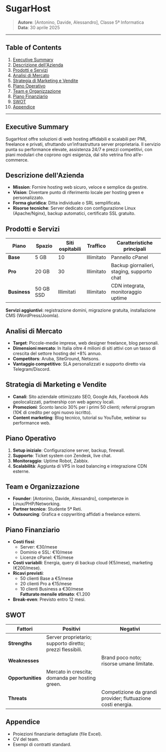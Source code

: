 # SugarHost

> **Autore**: [Antonino, Davide, Alessandro], Classe 5ª Informatica  
> **Data**: 30 aprile 2025

---

## Table of Contents

1. [Executive Summary](#executive-summary)  
2. [Descrizione dell'Azienda](#descrizione-dellazienda)  
3. [Prodotti e Servizi](#prodotti-e-servizi)  
4. [Analisi di Mercato](#analisi-di-mercato)  
5. [Strategia di Marketing e Vendite](#strategia-di-marketing-e-vendite)  
6. [Piano Operativo](#piano-operativo)  
7. [Team e Organizzazione](#team-e-organizzazione)  
8. [Piano Finanziario](#piano-finanziario)  
9. [SWOT](#swot)  
10. [Appendice](#appendice)

---

## Executive Summary

SugarHost offre soluzioni di web hosting affidabili e scalabili per PMI, freelance e privati, sfruttando un’infrastruttura server proprietaria. Il servizio punta su performance elevate, assistenza 24/7 e prezzi competitivi, con piani modulari che coprono ogni esigenza, dal sito vetrina fino all’e-commerce.

## Descrizione dell'Azienda

- **Mission**: Fornire hosting web sicuro, veloce e semplice da gestire.  
- **Vision**: Diventare punto di riferimento locale per hosting green e personalizzato.  
- **Forma giuridica**: Ditta individuale o SRL semplificata.  
- **Risorse tecniche**: Server dedicato con configurazione Linux (Apache/Nginx), backup automatici, certificato SSL gratuito.

## Prodotti e Servizi

| Piano         | Spazio     | Siti ospitabili | Traffico   | Caratteristiche principali             |
|---------------|------------|-----------------|------------|----------------------------------------|
| **Base**      | 5 GB       | 10              | Illimitato | Pannello cPanel                        |
| **Pro**       | 20 GB      | 30              | Illimitato | Backup giornalieri, staging, supporto chat |
| **Business**  | 50 GB SSD  | Illimitati      | Illimitato | CDN integrata, monitoraggio uptime     |

**Servizi aggiuntivi**: registrazione domini, migrazione gratuita, installazione CMS (WordPress/Joomla).

## Analisi di Mercato

- **Target**: Piccole-medie imprese, web designer freelance, blog personali.  
- **Dimensioni mercato**: In Italia oltre 4 milioni di siti attivi con un tasso di crescita del settore hosting del +8% annuo.  
- **Competitors**: Aruba, SiteGround, Netsons.  
- **Vantaggio competitivo**: SLA personalizzati e supporto diretto via Telegram/Discord.

## Strategia di Marketing e Vendite

- **Canali**: Sito aziendale ottimizzato SEO, Google Ads, Facebook Ads geolocalizzati, partnership con web agency locali.  
- **Promozioni**: Sconto lancio 30% per i primi 50 clienti; referral program (10€ di credito per ogni nuovo iscritto).  
- **Content marketing**: Blog tecnico, tutorial su YouTube, webinar su performance web.

## Piano Operativo

1. **Setup iniziale**: Configurazione server, backup, firewall.  
2. **Supporto**: Ticket system con Zendesk, live chat.  
3. **Monitoraggio**: Uptime Robot, Zabbix.  
4. **Scalabilità**: Aggiunta di VPS in load balancing e integrazione CDN esterne.

## Team e Organizzazione

- **Founder**: [Antonino, Davide, Alessandro], competenze in Linux/PHP/Networking.  
- **Partner tecnico**: Studente 5ª Reti.  
- **Outsourcing**: Grafica e copywriting affidati a freelance esterni.

## Piano Finanziario

- **Costi fissi**:  
  - Server: €30/mese  
  - Dominio e SSL: €10/mese  
  - Licenze cPanel: €15/mese
- **Costi variabili**: Energia, query di backup cloud (€5/mese), marketing (€200/mese).  
- **Ricavi previsti**:  
  - 50 clienti Base a €5/mese  
  - 20 clienti Pro a €15/mese  
  - 10 clienti Business a €30/mese  
  **Fatturato mensile stimato**: €1.200  
- **Break-even**: Previsto entro 12 mesi.

## SWOT

| Fattori       | Positivi                                      | Negativi                               |
|---------------|-----------------------------------------------|----------------------------------------|
| **Strengths** | Server proprietario; supporto diretto; prezzi flessibili. |                                        |
| **Weaknesses**|                                               | Brand poco noto; risorse umane limitate. |
| **Opportunities** | Mercato in crescita; domanda per hosting green.   |                                        |
| **Threats**   |                                               | Competizione da grandi provider; fluttuazione costi energia. |

## Appendice

- Proiezioni finanziarie dettagliate (file Excel).  
- CV del team.  
- Esempi di contratti standard.
